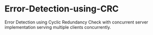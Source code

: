 # Error-Detection-using-CRC
Error Detection using Cyclic Redundancy Check with concurrent server implementation serving multiple clients concurrently.
